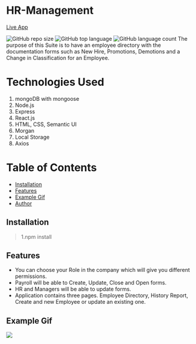 # HR-Management
[Live App]()

![GitHub repo size](https://img.shields.io/github/repo-size/shaleem90/hrmanagement?logo=github)
![GitHub top language](https://img.shields.io/github/languages/top/shaleem90/hrmanagement?color=green&logo=github&logoColor=green)
![GitHub language count](https://img.shields.io/github/languages/count/shaleem90/hrmanagement?color=green&logo=github&logoColor=green)
The purpose of this Suite is to have an employee directory with the documentation forms such as New Hire, Promotions, Demotions and a Change in Classification for an Employee.
# Technologies Used
1. mongoDB with mongoose
2. Node.js
3. Express
4. React.js
5. HTML, CSS, Semantic UI
6. Morgan
7. Local Storage
8. Axios
# Table of Contents
* [Installation](#installation)
* [Features](#features)
* [Example Gif](#example-gif)
* [Author](#author)
## Installation
> 1.npm install
## Features
* You can choose your Role in the company which will give you different permissions.
* Payroll will be able to Create, Update, Close and Open forms.
* HR and Managers will be able to update forms.
* Application contains three pages. Employee Directory, History Report, Create and new Employee or update an existing one.
## Example Gif
![](client/public/images/hrmanagement.gif)